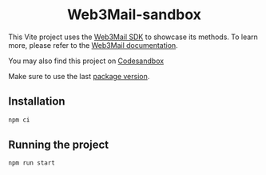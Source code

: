 <h1 align="center">Web3Mail-sandbox</h1>

This Vite project uses the [Web3Mail SDK](https://github.com/iExecBlockchainComputing/web3mail-sdk) to showcase its methods. To learn more, please refer to the [Web3Mail documentation](https://tools.docs.iex.ec/tools/web3mail).

You may also find this project on [Codesandbox](https://codesandbox.io/p/github/iExecBlockchainComputing/web3mail-sandbox/main)

Make sure to use the last [package version](https://www.npmjs.com/package/@iexec/web3mail).

## Installation

```sh
npm ci
```

## Running the project

```sh
npm run start
```